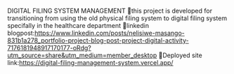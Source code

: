 DIGITAL FILING SYSTEM MANAGEMENT
🚀this project is developed for transitioning from using the old physical filing system to digital filing system specifally in the healthcare department
🚀linkedin blogpost:https://www.linkedin.com/posts/nelisiwe-masango-831b1a278_portfolio-project-blog-post-project-digital-activity-7176181948917170177-oRdg?utm_source=share&utm_medium=member_desktop
🚀Deployed site link:https://digital-filing-management-system.vercel.app/
